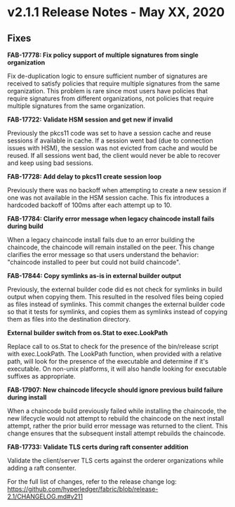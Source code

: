 v2.1.1 Release Notes - May XX, 2020
===================================

Fixes
-----

**FAB-17778: Fix policy support of multiple signatures from single organization**

Fix de-duplication logic to ensure sufficient number of signatures are received to satisfy
policies that require multiple signatures from the same organization.
This problem is rare since most users have policies that require signatures from different
organizations, not policies that require multiple signatures from the same organization.

**FAB-17722: Validate HSM session and get new if invalid**

Previously the pkcs11 code was set to have a session cache and reuse sessions
if available in cache. If a session went bad (due to connection issues with HSM),
the session was not evicted from cache and would be reused.
If all sessions went bad, the client would never be able to recover and keep using bad sessions.

**FAB-17728: Add delay to pkcs11 create session loop**

Previously there was no backoff when attempting to create a new session if one was not
available in the HSM session cache. This fix introduces a hardcoded backoff of 100ms
after each attempt up to 10.

**FAB-17784: Clarify error message when legacy chaincode install fails during build**

When a legacy chaincode install fails due to an error building the
chaincode, the chaincode will remain installed on the peer. This change clarifies
the error message so that users understand the behavior:
"chaincode installed to peer but could not build chaincode".

**FAB-17844: Copy symlinks as-is in external builder output**

Previously, the external builder code did es not check for symlinks in build output
when copying them. This resulted in the resolved files being copied as files
instead of symlinks. This commit changes the external builder code so that
it tests for symlinks, and copies them as symlinks instead of copying them as
files into the destination directory.

**External builder switch from os.Stat to exec.LookPath**

Replace call to os.Stat to check for the presence of the bin/release script with exec.LookPath.
The LookPath function, when provided with a relative path, will look for the presence of the
executable and determine if it's executable. On non-unix platforms, it will also handle looking
for executable suffixes as appropriate.

**FAB-17907: New chaincode lifecycle should ignore previous build failure during install**

When a chaincode build previously failed while installing the chaincode, the new lifecycle
would not attempt to rebuild the chaincode on the next install attempt, rather the prior
build error message was returned to the client. This change ensures that the subsequent
install attempt rebuilds the chaincode.

**FAB-17733: Validate TLS certs during raft consenter addition**

Validate the client/server TLS certs against the orderer organizations while adding a raft consenter.


For the full list of changes, refer to the release change log:
https://github.com/hyperledger/fabric/blob/release-2.1/CHANGELOG.md#v211
